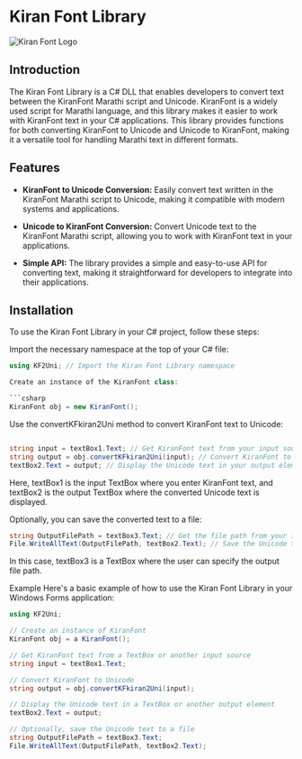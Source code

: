 # Kiran Font Library

![Kiran Font Logo](http://kiranfont.somee.com/img/kiranfont.gif)

## Introduction

The Kiran Font Library is a C# DLL that enables developers to convert text between the KiranFont Marathi script and Unicode. KiranFont is a widely used script for Marathi language, and this library makes it easier to work with KiranFont text in your C# applications. This library provides functions for both converting KiranFont to Unicode and Unicode to KiranFont, making it a versatile tool for handling Marathi text in different formats.

## Features

- **KiranFont to Unicode Conversion:** Easily convert text written in the KiranFont Marathi script to Unicode, making it compatible with modern systems and applications.

- **Unicode to KiranFont Conversion:** Convert Unicode text to the KiranFont Marathi script, allowing you to work with KiranFont text in your applications.

- **Simple API:** The library provides a simple and easy-to-use API for converting text, making it straightforward for developers to integrate into their applications.


## Installation

To use the Kiran Font Library in your C# project, follow these steps:

Import the necessary namespace at the top of your C# file:

   ```csharp
   using KF2Uni; // Import the Kiran Font Library namespace

Create an instance of the KiranFont class:

  ```csharp
  KiranFont obj = new KiranFont();
  ```

Use the convertKFkiran2Uni method to convert KiranFont text to Unicode:

  ```csharp
  
  string input = textBox1.Text; // Get KiranFont text from your input source
  string output = obj.convertKFkiran2Uni(input); // Convert KiranFont to Unicode
  textBox2.Text = output; // Display the Unicode text in your output element
  
  ```
Here, textBox1 is the input TextBox where you enter KiranFont text, and textBox2 is the output TextBox where the converted Unicode text is displayed.

Optionally, you can save the converted text to a file:

  ```csharp
  string OutputFilePath = textBox3.Text; // Get the file path from your input source
  File.WriteAllText(OutputFilePath, textBox2.Text); // Save the Unicode text to a file
  ```
In this case, textBox3 is a TextBox where the user can specify the output file path.

Example
Here's a basic example of how to use the Kiran Font Library in your Windows Forms application:

  ```csharp
  using KF2Uni;
  
  // Create an instance of KiranFont
  KiranFont obj = a KiranFont();
  
  // Get KiranFont text from a TextBox or another input source
  string input = textBox1.Text;
  
  // Convert KiranFont to Unicode
  string output = obj.convertKFkiran2Uni(input);
  
  // Display the Unicode text in a TextBox or another output element
  textBox2.Text = output;
  
  // Optionally, save the Unicode text to a file
  string OutputFilePath = textBox3.Text;
  File.WriteAllText(OutputFilePath, textBox2.Text);
  ```
